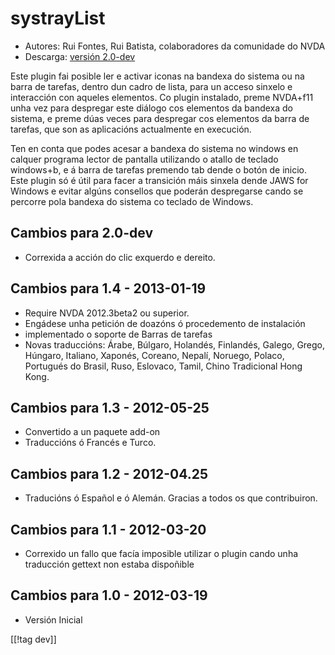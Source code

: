 # systrayList #

* Autores: Rui Fontes, Rui Batista, colaboradores da comunidade do NVDA
* Descarga: [versión 2.0-dev][1]

Este plugin fai posible ler e activar iconas na bandexa do sistema ou na
barra de tarefas, dentro dun cadro de lista, para un acceso sinxelo e
interacción con aqueles elementos. Co plugin instalado, preme NVDA+f11 unha
vez para despregar este diálogo cos elementos da bandexa do sistema, e preme
dúas veces para despregar cos elementos da barra de tarefas, que son as
aplicacións actualmente en execución.

Ten en conta que podes acesar a bandexa do sistema no windows en calquer
programa lector de pantalla utilizando o atallo de teclado windows+b, e á
barra de tarefas premendo tab dende o botón de inicio. Este plugin só é útil
para facer a transición máis sinxela dende JAWS for Windows e evitar algúns
consellos que poderán despregarse cando se percorre pola bandexa do sistema
co teclado de Windows.


## Cambios para 2.0-dev ##

* Correxida a acción do clic exquerdo e dereito.

## Cambios para 1.4 - 2013-01-19 ##

* Require NVDA 2012.3beta2 ou superior.
* Engádese unha petición de doazóns ó procedemento de instalación
* implementado o soporte de Barras de tarefas
* Novas traduccións: Árabe, Búlgaro, Holandés, Finlandés, Galego, Grego,
  Húngaro, Italiano, Xaponés, Coreano, Nepalí, Noruego, Polaco, Portugués do
  Brasil, Ruso, Eslovaco, Tamil, Chino Tradicional Hong Kong.

## Cambios para 1.3 - 2012-05-25 ##

* Convertido a un paquete add-on
* Traduccións ó Francés e Turco.

## Cambios para  1.2 - 2012-04.25 ##

* Traducións ó Español e ó Alemán. Gracias a todos os que contribuiron.

## Cambios para 1.1 - 2012-03-20 ##

* Correxido un fallo que facía imposible utilizar o plugin cando unha
  traducción gettext non estaba dispoñible

## Cambios para 1.0 - 2012-03-19 ##

* Versión Inicial

[[!tag dev]]

[1]: http://addons.nvda-project.org/files/get.php?file=st
